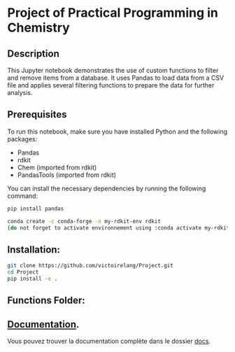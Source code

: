 # Project of Practical Programming in Chemistry

## Description
This Jupyter notebook demonstrates the use of custom functions to filter and remove items from a database. It uses Pandas to load data from a CSV file and applies several filtering functions to prepare the data for further analysis.

## Prerequisites
To run this notebook, make sure you have installed Python and the following packages:
- Pandas
- rdkit
- Chem (imported from rdkit)
- PandasTools (imported from rdkit)


You can install the necessary dependencies by running the following command:
```bash
pip install pandas

conda create -c conda-forge -n my-rdkit-env rdkit
(do not forget to activate environnement using :conda activate my-rdkit-env)
```

## Installation:
```bash
git clone https://github.com/victoirelang/Project.git
cd Project
pip install -e .
```

## Functions Folder:
## [Documentation](https://github.com/username/Project/tree/main/docs).

Vous pouvez trouver la documentation complète dans le dossier [docs](https://github.com/username/Project/tree/main/docs).
